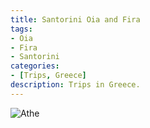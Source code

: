 ```yaml
---
title: Santorini Oia and Fira
tags: 
- Oia
- Fira
- Santorini
categories:
- [Trips, Greece]
description: Trips in Greece.
---
```




![Athe](https://cdn.jsdelivr.net/gh/jingcs/picDB/trips/Greece/athens/gr_athe1.jpeg)